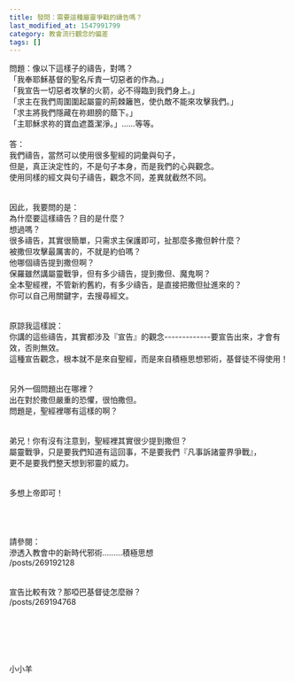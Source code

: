```yaml
---
title: 發問：需要這種屬靈爭戰的禱告嗎？
last_modified_at: 1547991799
category: 教會流行觀念的偏差
tags: []
---
```


問題：像以下這樣子的禱告，對嗎？<br>「我奉耶穌基督的聖名斥責一切惡者的作為。」<br>「我宣告一切惡者攻擊的火箭，必不得臨到我們身上。」<br>「求主在我們周圍圍起屬靈的荊棘籬笆，使仇敵不能來攻擊我們。」<br>「求主將我們隱藏在祢翅膀的蔭下。」<br>「主耶穌求祢的寶血遮蓋潔淨。」……等等。<br><!--more--><br>答：<br>我們禱告，當然可以使用很多聖經的詞彙與句子，<br>但是，真正決定性的，不是句子本身，而是我們的心與觀念。<br>使用同樣的經文與句子禱告，觀念不同，差異就截然不同。<br><br><br>因此，我要問的是：<br>為什麼要這樣禱告？目的是什麼？<br>想過嗎？<br>很多禱告，其實很簡單，只需求主保護即可，扯那麼多撒但幹什麼？<br>被撒但攻擊最厲害的，不就是約伯嗎？<br>他哪個禱告提到撒但啊？<br>保羅雖然講屬靈戰爭，但有多少禱告，提到撒但、魔鬼啊？<br>全本聖經裡，不管新約舊約，有多少禱告，是直接把撒但扯進來的？<br>你可以自己用關鍵字，去搜尋經文。<br> <br><br>原諒我這樣說：<br>你講的這些禱告，其實都涉及『宣告』的觀念-------------要宣告出來，才會有效，否則無效。<br>這種宣告觀念，根本就不是來自聖經，而是來自積極思想邪術，基督徒不得使用！<br> <br><br>另外一個問題出在哪裡？<br>出在對於撒但嚴重的恐懼，很怕撒但。<br>問題是，聖經裡哪有這樣的啊？<br> <br><br>弟兄！你有沒有注意到，聖經裡其實很少提到撒但？<br>屬靈戰爭，只是要我們知道有這回事，不是要我們『凡事訴諸靈界爭戰』，<br>更不是要我們整天想到邪靈的威力。<br> <br><br>多想上帝即可！<br><br> <br><br><br>請參閱：<br>滲透入教會中的新時代邪術………積極思想<br>/posts/269192128<br><br><br>宣告比較有效？那啞巴基督徒怎麼辦？<br>/posts/269194768<br><br><br><br><br><br><br>小小羊<br><br><br><br><br><br><br><br>
